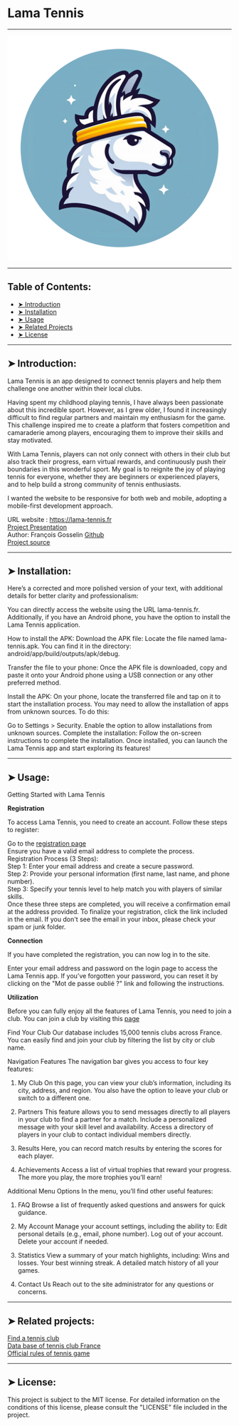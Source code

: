 # Lama Tennis
----------

![Duo](https://github.com/francois0002/lama-tennis/blob/dev/public/level/logo-rond.png)

----------

## Table of Contents:

- [➤ Introduction](https://github.com/francois0002/lama-tennis#-introduction)
- [➤ Installation](https://github.com/francois0002/lama-tennis#-installation)
- [➤ Usage](https://github.com/francois0002/lama-tennis#-usage)
- [➤ Related Projects](https://github.com/francois0002/lama-tennis#-related-projects)
- [➤ License](https://github.com/francois0002/lama-tennis#-license)

----------

## ➤ Introduction:

Lama Tennis is an app designed to connect tennis players and help them challenge one another within their local clubs.

Having spent my childhood playing tennis, I have always been passionate about this incredible sport. However, as I grew older, I found it increasingly difficult to find regular partners and maintain my enthusiasm for the game. This challenge inspired me to create a platform that fosters competition and camaraderie among players, encouraging them to improve their skills and stay motivated.

With Lama Tennis, players can not only connect with others in their club but also track their progress, earn virtual rewards, and continuously push their boundaries in this wonderful sport. My goal is to reignite the joy of playing tennis for everyone, whether they are beginners or experienced players, and to help build a strong community of tennis enthusiasts.

I wanted the website to be responsive for both web and mobile, adopting a mobile-first development approach.

URL website : https://lama-tennis.fr  
[Project Presentation ](https://lama-tennis.fr/home/presentation)  
Author: François Gosselin [Github](https://github.com/francois0002)  
[Project source](https://github.com/francois0002/lama-tennis)  


----------

## ➤ Installation:


Here’s a corrected and more polished version of your text, with additional details for better clarity and professionalism:

You can directly access the website using the URL lama-tennis.fr. Additionally, if you have an Android phone, you have the option to install the Lama Tennis application.

How to install the APK:
Download the APK file:
Locate the file named lama-tennis.apk. You can find it in the directory:
android/app/build/outputs/apk/debug.

Transfer the file to your phone:
Once the APK file is downloaded, copy and paste it onto your Android phone using a USB connection or any other preferred method.

Install the APK:
On your phone, locate the transferred file and tap on it to start the installation process. You may need to allow the installation of apps from unknown sources. To do this:

Go to Settings > Security.
Enable the option to allow installations from unknown sources.
Complete the installation:
Follow the on-screen instructions to complete the installation. 
Once installed, you can launch the Lama Tennis app and start exploring its features!

----------

## ➤ Usage:

Getting Started with Lama Tennis

**Registration**

To access Lama Tennis, you need to create an account.
Follow these steps to register:

Go to the [registration page](https://lama-tennis.fr/home-login/inscription)  
Ensure you have a valid email address to complete the process.  
Registration Process (3 Steps):  
Step 1: Enter your email address and create a secure password.  
Step 2: Provide your personal information (first name, last name, and phone number).  
Step 3: Specify your tennis level to help match you with players of similar skills.  
Once these three steps are completed, you will receive a confirmation email at the address provided. To finalize your registration, click the link included in the email. If you don't see the email in your inbox, please check your spam or junk folder.  

**Connection**

If you have completed the registration, you can now log in to the site.

Enter your email address and password on the login page to access the Lama Tennis app.
If you’ve forgotten your password, you can reset it by clicking on the "Mot de passe oublié ?" link and following the instructions.

**Utilization**

Before you can fully enjoy all the features of Lama Tennis, you need to join a club.
You can join a club by visiting this [page](https://lama-tennis.fr/home/join-club)


Find Your Club
Our database includes 15,000 tennis clubs across France. You can easily find and join your club by filtering the list by city or club name.

Navigation Features
The navigation bar gives you access to four key features:

1. My Club
On this page, you can view your club’s information, including its city, address, and region.
You also have the option to leave your club or switch to a different one.

2. Partners
This feature allows you to send messages directly to all players in your club to find a partner for a match.
Include a personalized message with your skill level and availability.
Access a directory of players in your club to contact individual members directly.

3. Results
Here, you can record match results by entering the scores for each player.

4. Achievements
Access a list of virtual trophies that reward your progress. The more you play, the more trophies you’ll earn!

Additional Menu Options
In the menu, you’ll find other useful features:

1. FAQ
Browse a list of frequently asked questions and answers for quick guidance.

2. My Account
Manage your account settings, including the ability to: Edit personal details (e.g., email, phone number).
Log out of your account.
Delete your account if needed.

3. Statistics
View a summary of your match highlights, including:
Wins and losses.
Your best winning streak.
A detailed match history of all your games.

4. Contact Us
Reach out to the site administrator for any questions or concerns.

----------


## ➤ Related projects:

[Find a tennis club](https://tenup.fft.fr/recherche/clubs/list)  
[Data base of tennis club France](https://equipements.sports.gouv.fr/explore/dataset/data-es/table/?refine.equip_type_name=Court+de+tennis)  
[Official rules of tennis game ](https://fft-site.cdn.prismic.io/fft-site/ZtGuhEaF0TcGJlLv_R%C3%A8glesdujeu2025.pdf)  


----------



## ➤ License:

This project is subject to the MIT license. For detailed information on the conditions of this license, please consult the "LICENSE" file included in the project.

